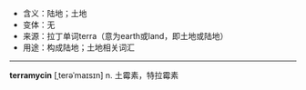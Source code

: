 - <span class="definition">含义：陆地；土地</span>
- <span class="definition">变体：无</span>
- <span class="definition">来源：拉丁单词terra（意为earth或land，即土地或陆地）</span>
- <span class="definition">用途：构成陆地；土地相关词汇</span>

---

<span class="vocabulary">**terramycin**</span> [ˌterəˈmaɪsɪn] n. 土霉素，特拉霉素
